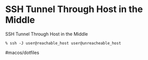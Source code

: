 # SSH Tunnel Through Host in the Middle

SSH Tunnel Through Host in the Middle

```
% ssh -J user@reachable_host user@unreacheable_host
```



#macos/dotfiles
